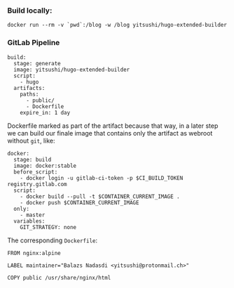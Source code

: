 ### Build locally:

```
docker run --rm -v `pwd`:/blog -w /blog yitsushi/hugo-extended-builder
```

### GitLab Pipeline

```
build:
  stage: generate
  image: yitsushi/hugo-extended-builder
  script:
    - hugo
  artifacts:
    paths:
      - public/
      - Dockerfile
    expire_in: 1 day
```

Dockerfile marked as part of the artifact because that way, in a later
step we can build our finale image that contains only the artifact as webroot
without `git`, like:

```
docker:
  stage: build
  image: docker:stable
  before_script:
    - docker login -u gitlab-ci-token -p $CI_BUILD_TOKEN registry.gitlab.com
  script:
    - docker build --pull -t $CONTAINER_CURRENT_IMAGE .
    - docker push $CONTAINER_CURRENT_IMAGE
  only:
    - master
  variables:
    GIT_STRATEGY: none
```

The corresponding `Dockerfile`:

```
FROM nginx:alpine

LABEL maintainer="Balazs Nadasdi <yitsushi@protonmail.ch>"

COPY public /usr/share/nginx/html
```
